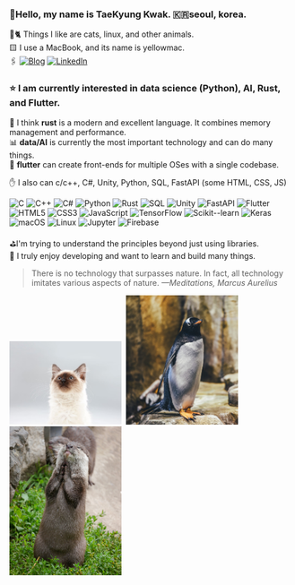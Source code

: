 ### 👋Hello, my name is TaeKyung Kwak. 🇰🇷seoul, korea. <br>
🐧🐈 Things I like are cats, linux, and other animals.<br>
🟨 I use a MacBook, and its name is yellowmac.<br>
🖇️ [![Blog](https://img.shields.io/badge/Blog-www.taery.blog-blue?style=flat-square)](https://www.taery.blog)
 [![LinkedIn](https://img.shields.io/badge/LinkedIn-kwaktaekyung-blue?style=flat-square&logo=linkedin)](https://www.linkedin.com/in/kwaktaekyung/)

### ⭐️ I am currently interested in data science (Python), AI, Rust, and Flutter.<br>
🦀 I think **rust** is a modern and excellent language. It combines memory management and performance.<br>
📊 **data/AI** is currently the most important technology and can do many things.<br>
🚀 **flutter** can create front-ends for multiple OSes with a single codebase.

✋ I also can c/c++, C#, Unity, Python, SQL, FastAPI (some HTML, CSS, JS)

![C](https://img.shields.io/badge/C-00599C?style=for-the-badge&logo=c&logoColor=white)
![C++](https://img.shields.io/badge/C++-00599C?style=for-the-badge&logo=cplusplus&logoColor=white)
![C#](https://img.shields.io/badge/C%23-239120?style=for-the-badge&logo=csharp&logoColor=white)
![Python](https://img.shields.io/badge/Python-3776AB?style=for-the-badge&logo=python&logoColor=white)
![Rust](https://img.shields.io/badge/Rust-000000?style=for-the-badge&logo=rust&logoColor=white)
![SQL](https://img.shields.io/badge/SQL-4479A1?style=for-the-badge&logo=database&logoColor=white)
![Unity](https://img.shields.io/badge/Unity-000000?style=for-the-badge&logo=unity&logoColor=white)
![FastAPI](https://img.shields.io/badge/FastAPI-009688?style=for-the-badge&logo=fastapi&logoColor=white)
![Flutter](https://img.shields.io/badge/Flutter-02569B?style=for-the-badge&logo=flutter&logoColor=white)
![HTML5](https://img.shields.io/badge/HTML5-E34F26?style=for-the-badge&logo=html5&logoColor=white)
![CSS3](https://img.shields.io/badge/CSS3-1572B6?style=for-the-badge&logo=css3&logoColor=white)
![JavaScript](https://img.shields.io/badge/JavaScript-F7DF1E?style=for-the-badge&logo=javascript&logoColor=black)
![TensorFlow](https://img.shields.io/badge/TensorFlow-FF6F00?style=for-the-badge&logo=tensorflow&logoColor=white)
![Scikit--learn](https://img.shields.io/badge/Scikit--learn-F7931E?style=for-the-badge&logo=scikitlearn&logoColor=white)
![Keras](https://img.shields.io/badge/Keras-D00000?style=for-the-badge&logo=keras&logoColor=white)
![macOS](https://img.shields.io/badge/macOS-000000?style=for-the-badge&logo=apple&logoColor=white)
![Linux](https://img.shields.io/badge/Linux-FCC624?style=for-the-badge&logo=linux&logoColor=black)
![Jupyter](https://img.shields.io/badge/Jupyter-F37626?style=for-the-badge&logo=jupyter&logoColor=white)
![Firebase](https://img.shields.io/badge/Firebase-FFCA28?style=for-the-badge&logo=firebase&logoColor=black)



⛳︎I'm trying to understand the principles beyond just using libraries.<br>
👾 I truly enjoy developing and want to learn and build many things.

> There is no technology that surpasses nature. In fact, all technology imitates various aspects of nature. _—Meditations, Marcus Aurelius<br>_

<img src="assets/cat.png" alt="고양이" width="200"/>&nbsp;&nbsp;<img src="assets/펭귄.jpg" alt="펭귄" width="200"/>&nbsp;&nbsp;<img src="assets/수달.jpg" alt="수달" width="200"/>



